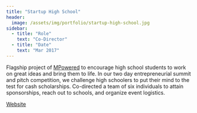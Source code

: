 ```yaml
---
title: "Startup High School"
header:
  image: /assets/img/portfolio/startup-high-school.jpg
sidebar:
  - title: "Role"
    text: "Co-Director"
  - title: "Date"
    text: "Mar 2017"
---
```


Flagship project of <a href="https://mpowered.umich.edu">MPowered</a> to
encourage high school students to work on great ideas and bring them to life.
In our two day entrepreneurial summit and pitch competition, we challenge high
schoolers to put their mind to the test for cash scholarships. Co-directed a
team of six individuals to attain sponsorships, reach out to schools, and
organize event logistics.

<a class="btn btn--primary" target="_blank" href="https://mpowered.umich.edu/">Website</a>
